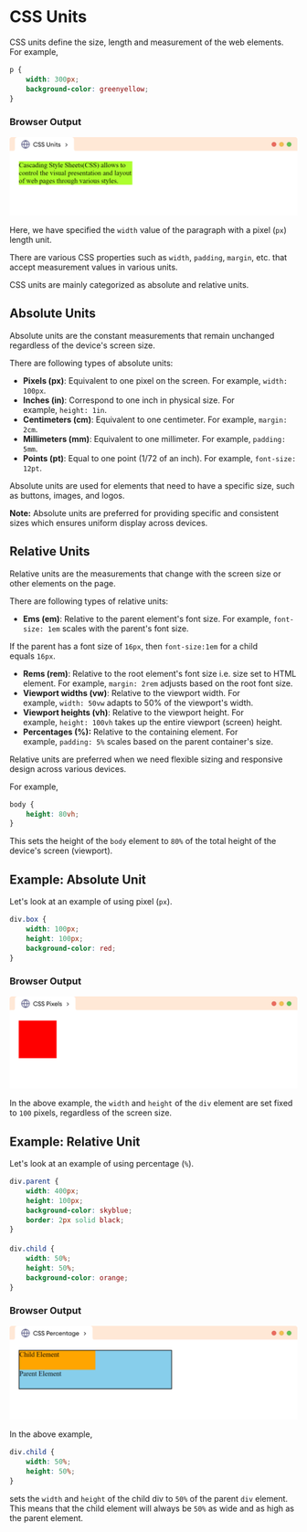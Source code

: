 # CSS Units

CSS units define the size, length and measurement of the web elements. For example,

```css
p {
    width: 300px;
    background-color: greenyellow;
}
```

### Browser Output

![css-units-introduction-example.png](CSS%20Units%201b2aeacbb29981d6adb8fbad804de41a/css-units-introduction-example.png)

Here, we have specified the `width` value of the paragraph with a pixel (`px`) length unit.

There are various CSS properties such as `width`, `padding`, `margin`, etc. that accept measurement values in various units.

CSS units are mainly categorized as absolute and relative units.

## Absolute Units

Absolute units are the constant measurements that remain unchanged regardless of the device's screen size.

There are following types of absolute units:

- **Pixels (px)**: Equivalent to one pixel on the screen. For example, `width: 100px`.
- **Inches (in)**: Correspond to one inch in physical size. For example, `height: 1in`.
- **Centimeters (cm)**: Equivalent to one centimeter. For example, `margin: 2cm`.
- **Millimeters (mm)**: Equivalent to one millimeter. For example, `padding: 5mm`.
- **Points (pt)**: Equal to one point (1/72 of an inch). For example, `font-size: 12pt`.

Absolute units are used for elements that need to have a specific size, such as buttons, images, and logos.

**Note:** Absolute units are preferred for providing specific and consistent sizes which ensures uniform display across devices.

## Relative Units

Relative units are the measurements that change with the screen size or other elements on the page.

There are following types of relative units:

- **Ems (em)**: Relative to the parent element's font size. For example, `font-size: 1em` scales with the parent's font size.

If the parent has a font size of `16px`, then `font-size:1em` for a child equals `16px`.

- **Rems (rem)**: Relative to the root element's font size i.e. size set to HTML element. For example, `margin: 2rem` adjusts based on the root font size.
- **Viewport widths (vw)**: Relative to the viewport width. For example, `width: 50vw` adapts to 50% of the viewport's width.
- **Viewport heights (vh)**: Relative to the viewport height. For example, `height: 100vh` takes up the entire viewport (screen) height.
- **Percentages (%):** Relative to the containing element. For example, `padding: 5%` scales based on the parent container's size.

Relative units are preferred when we need flexible sizing and responsive design across various devices.

For example,

```css
body {
    height: 80vh;
}
```

This sets the height of the `body` element to `80%` of the total height of the device's screen (viewport).

## Example: Absolute Unit

Let's look at an example of using pixel (`px`).

```css
div.box {
    width: 100px;
    height: 100px;
    background-color: red;
}
```

### Browser Output

![css-pixels-example.png](CSS%20Units%201b2aeacbb29981d6adb8fbad804de41a/css-pixels-example.png)

In the above example, the `width` and `height` of the `div` element are set fixed to `100` pixels, regardless of the screen size.

## Example: Relative Unit

Let's look at an example of using percentage (`%`).

```css
div.parent {
    width: 400px;
    height: 100px;
    background-color: skyblue;
    border: 2px solid black;
}

div.child {
    width: 50%;
    height: 50%;
    background-color: orange;
}
```

### Browser Output

![css-percentage-example.png](CSS%20Units%201b2aeacbb29981d6adb8fbad804de41a/css-percentage-example.png)

In the above example,

```css
div.child {
    width: 50%;
    height: 50%;
}
```

sets the `width` and `height` of the child div to `50%` of the parent `div` element.
This means that the child element will always be `50%` as wide and as high as the parent element.